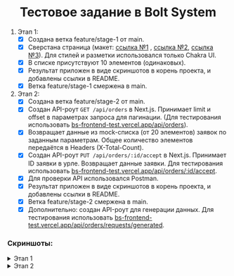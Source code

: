<h1 align='center'>Тестовое задание в Bolt System</h1>

1. Этап 1:
    - [x] Создана ветка feature/stage-1 от main.
    - [x] Сверстана страница (макет: [ссылка №1](https://prnt.sc/5JwZISw3WimW)
      , [ссылка №2](https://prnt.sc/5TcJ8j2jfBCQ), [ссылка №3](https://prnt.sc/qGn0H9OejQnV)).
      Для стилей и разметки использовался только Chakra UI.
    - [x] В списке присутствуют 10 элементов (одинаковых).
    - [x] Результат приложен в виде скриншотов в корень проекта, и добавлены
      ссылки в README.
    - [x] Ветка feature/stage-1 смержена в main.

2. Этап 2:
    - [x] Создана ветка feature/stage-2 от main.
    - [x] Создан API-роут `GET /api/orders` в Next.js. Принимает limit и
      offset в параметрах запроса для пагинации. (Для тестирования 
      использовать [bs-frontend-test.vercel.app/api/orders](https://bs-frontend-test.vercel.app/api/orders)).
    - [x] Возвращает данные из mock-списка (от 20 элементов) заявок по
      заданным параметрам. Общее количество элементов передаётся в Headers
      (X-Total-Count).
    - [x] Создан API-роут `PUT /api/orders/:id/accept` в Next.js. Принимает
      ID заявки в урле. Возвращает данные заявки. Для тестирования
      использовать [bs-frontend-test.vercel.app/api/orders/:id/accept](https://bs-frontend-test.vercel.app/api/orders/2/accept).
    - [x] Для проверки API использовался Postman.
    - [x] Результат приложен в виде скриншотов в корень проекта, и добавлены
      ссылки в README.
    - [x] Ветка feature/stage-2 смержена в main.
    - [x] Дополнительно: создан API-роут для генерации данных. Для тестирования
      использовать [bs-frontend-test.vercel.app/api/orders/requests/generated](https://bs-frontend-test.vercel.app/api/orders/requests/generated).

### Скриншоты:

<details>
   <summary>Этап 1</summary>

   <details>
      <summary>Мобильная версия</summary>

![Мобильная версия](/docs/screenshots/stage-1/mobile.png)
   </details>

   <details>
      <summary>Десктоп версия</summary>

![Десктоп](/docs/screenshots/stage-1/desktop.png)
   </details>

</details>

<details>
   <summary>Этап 2</summary>

   <details>
      <summary>Генерация данных</summary>

![Генерация данных](/docs/screenshots/stage-2/generated.png)
   </details>

   <details>
      <summary>Получение списка заявок</summary>

![Список заявок](/docs/screenshots/stage-2/get-requests.png)
   </details>

   <details>
      <summary>Получение общего количества заявок</summary>

![Общее количество заявок](/docs/screenshots/stage-2/get-requests-count.png)
   </details>

   <details>
      <summary>Отправка заявки на одобрение</summary>

![Отправка заявки](/docs/screenshots/stage-2/put-request.png)
   </details>

</details>
